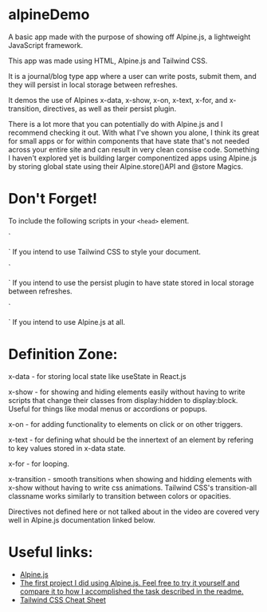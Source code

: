# alpineDemo

A basic app made with the purpose of showing off Alpine.js, a lightweight JavaScript framework. 

This app was made using HTML, Alpine.js and Tailwind CSS.

It is a journal/blog type app where a user can write posts, submit them, and they will persist in local storage between refreshes. 

It demos the use of Alpines x-data, x-show, x-on, x-text, x-for, and x-transition, directives, as well as their persist plugin.

There is a lot more that you can potentially do with Alpine.js and I recommend checking it out. With what I've shown you alone, I think its great for small apps or for within components that have state that's not needed across your entire site and can result in very clean consise code. Something I haven't explored yet is building larger componentized apps using Alpine.js by storing global state using their Alpine.store()API and @store Magics.

# Don't Forget!

To include the following scripts in your `<head>` element.

 `
 <script src="https://cdn.tailwindcss.com"></script>
 `
 If you intend to use Tailwind CSS to style your document.

`
<script defer src="https://cdn.jsdelivr.net/npm/@alpinejs/persist@3.x.x/dist/cdn.min.js"></script>
`
If you intend to use the persist plugin to have state stored in local storage between refreshes.

`
<script defer src="https://cdn.jsdelivr.net/npm/alpinejs@3.x.x/dist/cdn.min.js"></script>
`
If you intend to use Alpine.js at all. 

# Definition Zone:

x-data - for storing local state like useState in React.js

x-show - for showing and hiding elements easily without having to write scripts that change their classes from display:hidden to display:block. Useful for things like modal menus or accordions or popups.

x-on - for adding functionality to elements on click or on other triggers. 

x-text - for defining what should be the innertext of an element by refering to key values stored in x-data state.

x-for - for looping.

x-transition - smooth transitions when showing and hidding elements with x-show without having to write css animations. Tailwind CSS's transition-all classname works similarly to transition between colors or opacities.

Directives not defined here or not talked about in the video are covered very well in Alpine.js documentation linked below.


# Useful links:
- [Alpine.js](https://alpinejs.dev/)
- [The first project I did using Alpine.js. Feel free to try it yourself and compare it to how I accomplished the task described in the readme.](https://github.com/alemulli/leadpointDigitalInterviewProject)
- [Tailwind CSS Cheat Sheet](https://nerdcave.com/tailwind-cheat-sheet)
